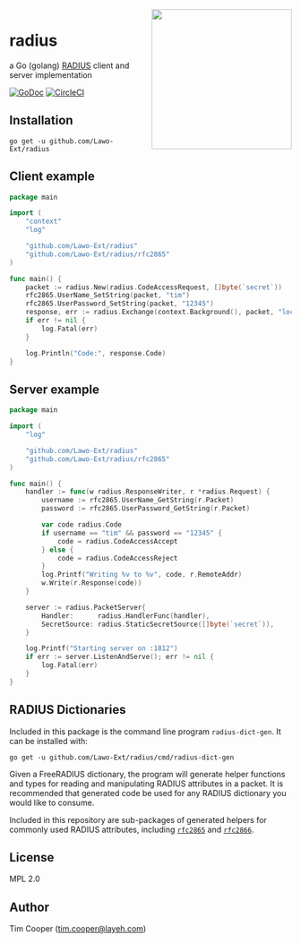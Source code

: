 <img src="internal/radius.svg" width="250" align="right">

# radius

a Go (golang) [RADIUS](https://tools.ietf.org/html/rfc2865) client and server implementation

[![GoDoc](https://godoc.org/github.com/Lawo-Ext/radius?status.svg)](https://godoc.org/github.com/Lawo-Ext/radius)
[![CircleCI](https://circleci.com/gh/layeh/radius/tree/master.svg?style=shield)](https://circleci.com/gh/layeh/radius/tree/master)

## Installation

    go get -u github.com/Lawo-Ext/radius

## Client example

```go
package main

import (
	"context"
	"log"

	"github.com/Lawo-Ext/radius"
	"github.com/Lawo-Ext/radius/rfc2865"
)

func main() {
	packet := radius.New(radius.CodeAccessRequest, []byte(`secret`))
	rfc2865.UserName_SetString(packet, "tim")
	rfc2865.UserPassword_SetString(packet, "12345")
	response, err := radius.Exchange(context.Background(), packet, "localhost:1812")
	if err != nil {
		log.Fatal(err)
	}

	log.Println("Code:", response.Code)
}
```

## Server example

```go
package main

import (
	"log"

	"github.com/Lawo-Ext/radius"
	"github.com/Lawo-Ext/radius/rfc2865"
)

func main() {
	handler := func(w radius.ResponseWriter, r *radius.Request) {
		username := rfc2865.UserName_GetString(r.Packet)
		password := rfc2865.UserPassword_GetString(r.Packet)

		var code radius.Code
		if username == "tim" && password == "12345" {
			code = radius.CodeAccessAccept
		} else {
			code = radius.CodeAccessReject
		}
		log.Printf("Writing %v to %v", code, r.RemoteAddr)
		w.Write(r.Response(code))
	}

	server := radius.PacketServer{
		Handler:      radius.HandlerFunc(handler),
		SecretSource: radius.StaticSecretSource([]byte(`secret`)),
	}

	log.Printf("Starting server on :1812")
	if err := server.ListenAndServe(); err != nil {
		log.Fatal(err)
	}
}
```

## RADIUS Dictionaries

Included in this package is the command line program `radius-dict-gen`. It can be installed with:

    go get -u github.com/Lawo-Ext/radius/cmd/radius-dict-gen

Given a FreeRADIUS dictionary, the program will generate helper functions and types for reading and manipulating RADIUS attributes in a packet. It is recommended that generated code be used for any RADIUS dictionary you would like to consume.

Included in this repository are sub-packages of generated helpers for commonly used RADIUS attributes, including [`rfc2865`](https://godoc.org/github.com/Lawo-Ext/radius/rfc2865) and [`rfc2866`](https://godoc.org/github.com/Lawo-Ext/radius/rfc2866).

## License

MPL 2.0

## Author

Tim Cooper (<tim.cooper@layeh.com>)
